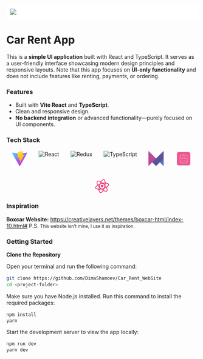 <div style='display: flex; justify-content: center;'>
    <img src='public/img/header-readme.png' style='background-color: white; padding: 10px; width: 100%'>
</div>

# Car Rent App
This is a **simple UI application** built with React and TypeScript. It serves as a user-friendly interface showcasing modern design principles and responsive layouts. Note that this app focuses on **UI-only functionality** and does not include features like renting, payments, or ordering.

### Features
- Built with **Vite React** and **TypeScript**.
- Clean and responsive design.
- **No backend integration** or advanced functionality—purely focused on UI components.

### Tech Stack
<div style='display: flex; align-items: center; justify-content: center; flex-wrap: wrap; gap: 30px'>
    <img src='public/img/vite.svg' alt='Vite' height="40" width='40'>
    <img src="https://cdn.jsdelivr.net/gh/devicons/devicon/icons/react/react-original.svg" height="40" alt='React'>
    <img src="https://cdn.jsdelivr.net/gh/devicons/devicon/icons/redux/redux-original.svg" height="40" alt='Redux'>
    <img src="https://cdn.jsdelivr.net/gh/devicons/devicon/icons/typescript/typescript-original.svg" height="40" alt='TypeScript'>
    <img src='public/img/framer-motion.svg' alt='FramerMotion' height="40" width='40'>
    <img src='./public/img/react-hook-form.png' height='45' width='45' alt='React_Hook_Form'>
    <img src='public/img/react-icon.svg' alt='React_Icon' height='40' width='40' >
</div>


### Inspiration
**Boxcar Website:**
https://creativelayers.net/themes/boxcar-html/index-10.html#
P.S. <small>This website isn't mine, I use it as inspiration.</small>


### Getting Started
**Clone the Repository**

Open your terminal and run the following command:
```bash
git clone https://github.com/DimaShamoev/Car_Rent_WebSite
cd <project-folder>
```
Make sure you have Node.js installed. Run this command to install the required packages:

```
npm install
yarn
```

Start the development server to view the app locally:
```
npm run dev
yarn dev
```
